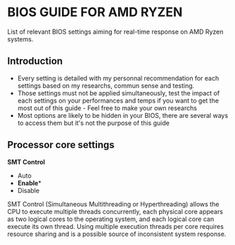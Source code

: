 # BIOS GUIDE FOR AMD RYZEN

List of relevant BIOS settings aiming for real-time response on AMD Ryzen systems.

## Introduction 

- Every setting is detailed with my personnal recommendation for each settings based on my researchs, commun sense and testing.																
- Those settings must not be applied simultaneously, test the impact of each settings on your performances and temps if you want to get the most out of this guide 			 - Feel free to make your own researchs																	
- Most options are likely to be hidden in your BIOS, there are several ways to access them but it's not the purpose of this guide		

 ## Processor core settings 
 
 **SMT Control**
 
 - Auto 
 - **Enable***
 - Disable
 
SMT Control (Simultaneous Multithreading or Hyperthreading) allows the CPU to execute multiple threads concurrently, each physical core appears as two logical cores to the operating system, and each logical core can execute its own thread. Using multiple execution threads per core requires resource sharing and is a possible source of inconsistent system response.
